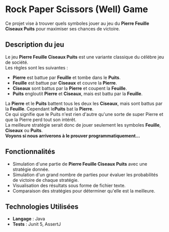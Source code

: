 # Rock Paper Scissors (Well) Game

Ce projet vise à trouver quels symboles jouer au jeu du **Pierre Feuille Ciseaux Puits** pour maximiser ses chances de
victoire.

## Description du jeu

Le jeu **Pierre Feuille Ciseaux Puits** est une variante classique du célèbre jeu de société.  
Les règles sont les suivantes :

- **Pierre** est battue par **Feuille** et tombe dans le **Puits**.
- **Feuille** est battue par **Ciseaux** et couvre la **Pierre**.
- **Ciseaux** sont battus par la **Pierre** et coupent la **Feuille**.
- **Puits** engloutit **Pierre** et **Ciseaux**, mais est battu par la **Feuille**.

La **Pierre** et le **Puits** battent tous les deux les **Ciseaux**, mais sont battus par la **Feuille**. 
Cependant le**Puits** bat la **Pierre**.  
Ce qui signifie que le Puits n'est rien d'autre qu'une sorte de super Pierre et que la Pierre perd tout son intérêt.  
La meilleure stratégie serait donc de jouer seulement les symboles **Feuille**, **Ciseaux** ou **Puits**.  
**Voyons si nous arriverons à le prouver programmatiquement...**

## Fonctionnalités

- Simulation d'une partie de **Pierre Feuille Ciseaux Puits** avec une stratégie donnée.
- Simulation d'un grand nombre de parties pour évaluer les probabilités de victoire de chaque stratégie.
- Visualisation des résultats sous forme de fichier texte.
- Comparaison des stratégies pour déterminer qu'elle est la meilleure.

## Technologies Utilisées

- **Langage** : Java
- **Tests** : Junit 5, AssertJ

